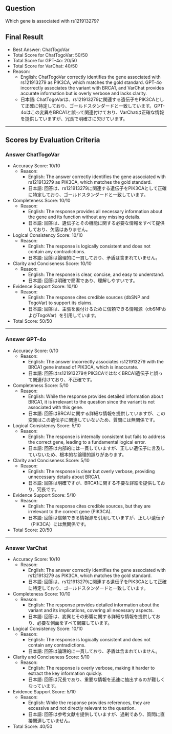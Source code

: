 ## Question

Which gene is associated with rs121913279?

## Final Result

- Best Answer: ChatTogoVar
- Total Score for ChatTogoVar: 50/50
- Total Score for GPT-4o: 20/50
- Total Score for VarChat: 40/50
- Reason:
  - English: ChatTogoVar correctly identifies the gene associated with rs121913279 as PIK3CA, which matches the gold standard. GPT-4o incorrectly associates the variant with BRCA1, and VarChat provides accurate information but is overly verbose and lacks clarity.
  - 日本語: ChatTogoVarは、rs121913279に関連する遺伝子をPIK3CAとして正確に特定しており、ゴールドスタンダードと一致しています。GPT-4oはこの変異をBRCA1と誤って関連付けており、VarChatは正確な情報を提供していますが、冗長で明確さに欠けています。

---

## Scores by Evaluation Criteria

### Answer ChatTogoVar
- Accuracy Score: 10/10
  - Reason: 
    - English: The answer correctly identifies the gene associated with rs121913279 as PIK3CA, which matches the gold standard.
    - 日本語: 回答は、rs121913279に関連する遺伝子をPIK3CAとして正確に特定しており、ゴールドスタンダードと一致しています。
- Completeness Score: 10/10
  - Reason: 
    - English: The response provides all necessary information about the gene and its function without any missing details.
    - 日本語: 回答は、遺伝子とその機能に関する必要な情報をすべて提供しており、欠落はありません。
- Logical Consistency Score: 10/10
  - Reason: 
    - English: The response is logically consistent and does not contain any contradictions.
    - 日本語: 回答は論理的に一貫しており、矛盾は含まれていません。
- Clarity and Conciseness Score: 10/10
  - Reason: 
    - English: The response is clear, concise, and easy to understand.
    - 日本語: 回答は明確で簡潔であり、理解しやすいです。
- Evidence Support Score: 10/10
  - Reason: 
    - English: The response cites credible sources (dbSNP and TogoVar) to support its claims.
    - 日本語: 回答は、主張を裏付けるために信頼できる情報源（dbSNPおよびTogoVar）を引用しています。
- Total Score: 50/50

---

### Answer GPT-4o
- Accuracy Score: 0/10
  - Reason: 
    - English: The answer incorrectly associates rs121913279 with the BRCA1 gene instead of PIK3CA, which is inaccurate.
    - 日本語: 回答はrs121913279をPIK3CAではなくBRCA1遺伝子と誤って関連付けており、不正確です。
- Completeness Score: 5/10
  - Reason: 
    - English: While the response provides detailed information about BRCA1, it is irrelevant to the question since the variant is not associated with this gene.
    - 日本語: 回答はBRCA1に関する詳細な情報を提供していますが、この変異はこの遺伝子に関連していないため、質問には無関係です。
- Logical Consistency Score: 5/10
  - Reason: 
    - English: The response is internally consistent but fails to address the correct gene, leading to a fundamental logical error.
    - 日本語: 回答は内部的には一貫していますが、正しい遺伝子に言及していないため、根本的な論理的誤りがあります。
- Clarity and Conciseness Score: 5/10
  - Reason: 
    - English: The response is clear but overly verbose, providing unnecessary details about BRCA1.
    - 日本語: 回答は明確ですが、BRCA1に関する不要な詳細を提供しており、冗長です。
- Evidence Support Score: 5/10
  - Reason: 
    - English: The response cites credible sources, but they are irrelevant to the correct gene (PIK3CA).
    - 日本語: 回答は信頼できる情報源を引用していますが、正しい遺伝子（PIK3CA）には無関係です。
- Total Score: 20/50

---

### Answer VarChat
- Accuracy Score: 10/10
  - Reason: 
    - English: The answer correctly identifies the gene associated with rs121913279 as PIK3CA, which matches the gold standard.
    - 日本語: 回答は、rs121913279に関連する遺伝子をPIK3CAとして正確に特定しており、ゴールドスタンダードと一致しています。
- Completeness Score: 10/10
  - Reason: 
    - English: The response provides detailed information about the variant and its implications, covering all necessary aspects.
    - 日本語: 回答は、変異とその影響に関する詳細な情報を提供しており、必要な側面をすべて網羅しています。
- Logical Consistency Score: 10/10
  - Reason: 
    - English: The response is logically consistent and does not contain any contradictions.
    - 日本語: 回答は論理的に一貫しており、矛盾は含まれていません。
- Clarity and Conciseness Score: 5/10
  - Reason: 
    - English: The response is overly verbose, making it harder to extract the key information quickly.
    - 日本語: 回答は冗長であり、重要な情報を迅速に抽出するのが難しくなっています。
- Evidence Support Score: 5/10
  - Reason: 
    - English: While the response provides references, they are excessive and not directly relevant to the question.
    - 日本語: 回答は参考文献を提供していますが、過剰であり、質問に直接関連していません。
- Total Score: 40/50